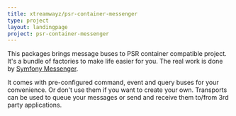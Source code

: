 ```yaml
---
title: xtreamwayz/psr-container-messenger
type: project
layout: landingpage
project: psr-container-messenger
---
```


This packages brings message buses to PSR container compatible project. It's a bundle of factories to make
life easier for you. The real work is done by [Symfony Messenger](https://github.com/symfony/messenger).

It comes with pre-configured command, event and query buses for your convenience. Or don't use them if you want to
create your own. Transports can be used to queue your messages or send and receive them to/from 3rd party applications.
